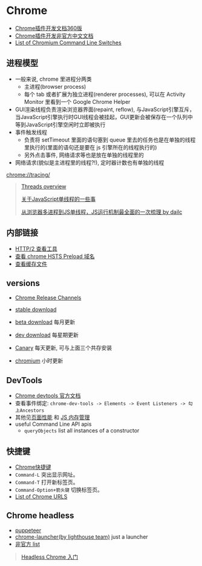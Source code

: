 # Chrome

* [Chrome插件开发文档360版](http://open.chrome.360.cn/extension_dev/overview.html)
* [Chrome插件开发非官方中文文档](https://crxdoc-zh.appspot.com/apps/about_apps.html)
* [List of Chromium Command Line Switches](https://peter.sh/experiments/chromium-command-line-switches/)

## 进程模型

* 一般来说, chrome 里进程分两类
  * 主进程(browser process)
  * 每个 tab 或者扩展为独立进程(renderer processes), 可以在 Activity Monitor 里看到一个 Google Chrome Helper
* GUI渲染线程负责渲染浏览器界面(repaint, reflow), 与JavaScript引擎互斥，当JavaScript引擎执行时GUI线程会被挂起，GUI更新会被保存在一个队列中等到JavaScript引擎空闲时立即被执行
* 事件触发线程
  * 负责将 setTimeout 里面的语句塞到 queue 里去的任务也是在单独的线程里执行的(里面的语句还是要在 js 引擎所在的线程执行的)
  * 另外点击事件, 网络请求等也是放在单独的线程里的
* 网络请求(貌似是主进程里的线程?!), 定时器计数也有单独的线程

[chrome://tracing/](chrome://tracing/)

> [Threads overview](https://chromium.googlesource.com/chromium/src/+/lkcr/docs/threading_and_tasks.md#threads)
>
> [关于JavaScript单线程的一些事](https://github.com/JChehe/blog/blob/master/posts/%E5%85%B3%E4%BA%8EJavaScript%E5%8D%95%E7%BA%BF%E7%A8%8B%E7%9A%84%E4%B8%80%E4%BA%9B%E4%BA%8B.md#%E6%B5%8F%E8%A7%88%E5%99%A8)
>
> [从浏览器多进程到JS单线程，JS运行机制最全面的一次梳理 by dailc](https://juejin.im/post/5a6547d0f265da3e283a1df7)

## 内部链接

* [HTTP/2 查看工具](chrome://net-internals/#http2)
* [查看 chrome HSTS Preload 域名](chrome://net-internals/#hsts)
* [查看缓存文件](chrome://cache/)

## versions

* [Chrome Release Channels](https://www.chromium.org/getting-involved/dev-channel)
* [stable download](https://www.google.com/chrome/browser/desktop/index.html?platform=mac)
* [beta download](https://www.google.com/chrome/browser/beta.html?platform=mac&extra=betachannel) 每月更新
* [dev download](https://www.google.com/chrome/browser/desktop/index.html?platform=mac&extra=devchannel) 每星期更新

* [Canary](https://www.google.com/chrome/browser/canary.html?platform=mac) 每天更新, 可与上面三个共存安装
* [chromium](https://download-chromium.appspot.com/) 小时更新

## DevTools

* [Chrome devtools 官方文档](https://developers.google.com/web/tools/chrome-devtools/)
* 查看事件绑定: `chrome-dev-tools -> Elements -> Event Listeners -> 勾上Ancestors`
* 其他见[页面性能](2015-12-21-Performance.md#Chrome%20dev%20tools) 和 [JS 内存管理](2017-02-21-Javascript内存管理.md)
* useful Command Line API apis
  * `queryObjects` list all instances of a constructor

## 快捷键

* [Chrome快捷键](https://support.google.com/chrome/answer/165450?hl=zh-Hans)
* `Command-L` 突出显示网址。
* `Command-T` 打开新标签页。
* `Command-Option+箭头键` 切换标签页。
* [List of Chrome URLS](chrome://about/)

## Chrome headless

* [puppeteer](https://github.com/GoogleChrome/puppeteer)
* [chrome-launcher(by lighthouse team)](https://github.com/GoogleChrome/chrome-launcher) just a launcher
* [非官方 list](https://medium.com/@kensoh/chromeless-chrominator-chromy-navalia-lambdium-ghostjs-autogcd-ef34bcd26907)

> [Headless Chrome 入门](https://zhuanlan.zhihu.com/p/29207391)
